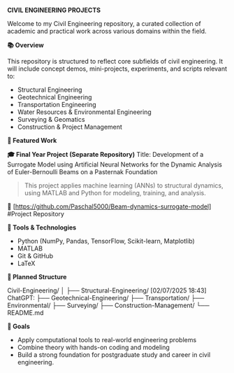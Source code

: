 **CIVIL ENGINEERING PROJECTS**﻿

Welcome to my Civil Engineering repository, a curated collection of academic and practical work across various domains within the field.

**📚 Overview**

This repository is structured to reflect core subfields of civil engineering. It will include concept demos, mini-projects, experiments, and scripts relevant to:

- Structural Engineering
- Geotechnical Engineering
- Transportation Engineering
- Water Resources & Environmental Engineering
- Surveying & Geomatics
- Construction & Project Management

**🚀 Featured Work**

**🎓 Final Year Project (Separate Repository)**
Title: Development of a Surrogate Model using Artificial Neural Networks for the Dynamic Analysis of Euler-Bernoulli Beams on a Pasternak Foundation

> This project applies machine learning (ANNs) to structural dynamics, using MATLAB and Python for modeling, training, and analysis.

🔗 [https://github.com/Paschal5000/Beam-dynamics-surrogate-model] #Project Repository

**🧰 Tools & Technologies**

- Python (NumPy, Pandas, TensorFlow, Scikit-learn, Matplotlib)
- MATLAB
- Git & GitHub
- LaTeX

**📁 Planned Structure**


Civil-Engineering/
│
├── Structural-Engineering/
[02/07/2025 18:43] ChatGPT: ├── Geotechnical-Engineering/
├── Transportation/
├── Environmental/
├── Surveying/
├── Construction-Management/
└── README.md


**🎯 Goals**

- Apply computational tools to real-world engineering problems
- Combine theory with hands-on coding and modeling
- Build a strong foundation for postgraduate study and career in civil engineering.
